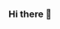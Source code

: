 ### Hi there 👋

<!--
**moriahhumphries/moriahhumphries** is a ✨ _special_ ✨ repository because its `README.md` (this file) appears on your GitHub profile.

Here are some ideas to get you started:

- 🔭 I’m currently working on My Capstone project, Hobbyist
- 🌱 I’m currently learning Spring Boot and React
- 👯 I’m looking for a Junior Developer position!

